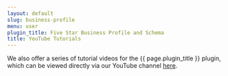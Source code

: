 ```yaml
---
layout: default
slug: business-profile
menu: user
plugin_title: Five Star Business Profile and Schema
title: YouTube Tutorials
---
```

We also offer a series of tutorial videos for the {{ page.plugin_title }} plugin, which can be viewed directly via our YouTube channel [here](https://www.youtube.com/playlist?list=PLEndQUuhlvSoOidQF7iRvstiKjOT4tX71).
